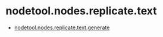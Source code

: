 # nodetool.nodes.replicate.text

- [nodetool.nodes.replicate.text.generate](/nodetool/nodes/replicate/text/generate.md)
